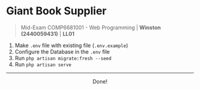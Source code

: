 # Giant Book Supplier

> Mid-Exam COMP6681001 - Web Programming | **Winston (2440059431)** | **LL01**

1. Make `.env` file with existing file (`.env.example`)
2. Configure the Database in the `.env` file
3. Run `php artisan migrate:fresh --seed`
4. Run `php artisan serve`

---
<p align="center">Done!</p>
